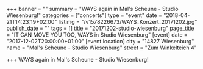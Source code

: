 +++
banner = ""
summary = "WAYS again in Mal's Scheune - Studio Wiesenburg!"
categories = ["concerts"]
type = "event"
date = "2018-04-21T14:23:19+02:00"
listimg = "/v1578226673/WAYS_Konzert_20171202.jpg"
publish_date = ""
tags = []
title = "20171202-studio-wiesenburg"
page_title = "IT CAN MOVE YOU TOO, WAYS in Studio Wiesenburg"
[event]
date = "2017-12-02T20:00:00+01:00"
[event.location]
city = "14827 Wiesenburg"
name = "Mal's Scheune - Studio Wiesenburg"
street = "Zum Winkelteich 4"

+++
WAYS again in Mal's Scheune - Studio Wiesenburg!
